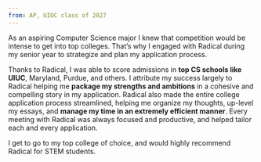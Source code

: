 ```yaml
---
from: AP, UIUC class of 2027
---
```

<p>As an aspiring Computer Science major I knew that competition would be intense to get into top colleges. That’s why I engaged with Radical during my senior year to strategize and plan my application process.</p>

<p>Thanks to Radical, I was able to score admissions in <b>top CS schools like UIUC</b>, Maryland, Purdue, and others. I attribute my success largely to Radical helping me <b>package my strengths and ambitions</b> in a cohesive and compelling story in my application. Radical also made the entire college application process streamlined, helping me organize my thoughts, up-level my essays, and <b>manage my time in an extremely efficient manner</b>. Every meeting with Radical was always focused and productive, and helped tailor each and every application. </p>

<p>I get to go to my top college of choice, and would highly recommend Radical for STEM students.</p>
